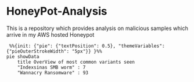 # HoneyPot-Analysis
This is a repository which provides analysis on malicious samples which arrive in my AWS hosted Honeypot
```mermaid
 %%{init: {"pie": {"textPosition": 0.5}, "themeVariables": {"pieOuterStrokeWidth": "5px"}} }%%
pie showData
    title OverView of most common variants seen
    "Indexsinas SMB worm" : 7
    "Wannacry Ransomware" : 93

```
